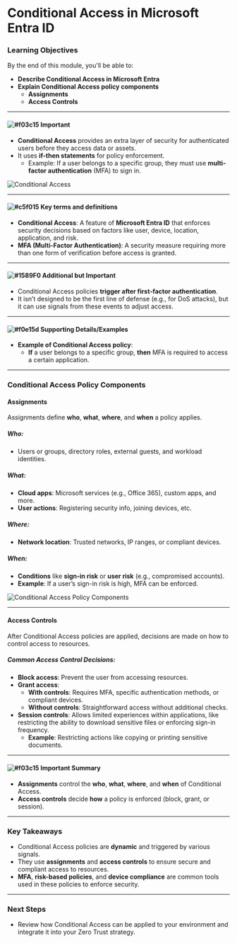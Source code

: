 
# Conditional Access in Microsoft Entra ID

### **Learning Objectives**
By the end of this module, you'll be able to:

- **Describe Conditional Access in Microsoft Entra**
- **Explain Conditional Access policy components**
  - **Assignments**
  - **Access Controls**

---

#### ![#f03c15](https://placehold.co/15x15/f03c15/f03c15.png) **Important**
- **Conditional Access** provides an extra layer of security for authenticated users before they access data or assets.
- It uses **if-then statements** for policy enforcement.
  - Example: If a user belongs to a specific group, they must use **multi-factor authentication** (MFA) to sign in.

![Conditional Access](https://learn.microsoft.com/en-us/training/wwl-sci/explore-access-management-capabilities/media/conditional-access.png)

---

#### ![#c5f015](https://placehold.co/15x15/c5f015/c5f015.png) **Key terms and definitions**

- **Conditional Access**: A feature of **Microsoft Entra ID** that enforces security decisions based on factors like user, device, location, application, and risk.
- **MFA (Multi-Factor Authentication)**: A security measure requiring more than one form of verification before access is granted.

---

#### ![#1589F0](https://placehold.co/15x15/1589F0/1589F0.png) **Additional but Important**
- Conditional Access policies **trigger after first-factor authentication**.
- It isn’t designed to be the first line of defense (e.g., for DoS attacks), but it can use signals from these events to adjust access.

---

#### ![#f0e15d](https://placehold.co/15x15/f0e15d/f0e15d.png) **Supporting Details/Examples**

- **Example of Conditional Access policy**:
  - **If** a user belongs to a specific group, **then** MFA is required to access a certain application.

---

### **Conditional Access Policy Components**

#### **Assignments**
Assignments define **who**, **what**, **where**, and **when** a policy applies.

##### **Who**:
- Users or groups, directory roles, external guests, and workload identities.
  
##### **What**:
- **Cloud apps**: Microsoft services (e.g., Office 365), custom apps, and more.
- **User actions**: Registering security info, joining devices, etc.

##### **Where**:
- **Network location**: Trusted networks, IP ranges, or compliant devices.

##### **When**:
- **Conditions** like **sign-in risk** or **user risk** (e.g., compromised accounts).
- **Example**: If a user’s sign-in risk is high, MFA can be enforced.

![Conditional Access Policy Components](https://learn.microsoft.com/en-us/training/wwl-sci/explore-access-management-capabilities/media/conditional-access-policy-components-v3.png)

---

#### **Access Controls**
After Conditional Access policies are applied, decisions are made on how to control access to resources.

##### **Common Access Control Decisions**:

- **Block access**: Prevent the user from accessing resources.
- **Grant access**:
  - **With controls**: Requires MFA, specific authentication methods, or compliant devices.
  - **Without controls**: Straightforward access without additional checks.
- **Session controls**: Allows limited experiences within applications, like restricting the ability to download sensitive files or enforcing sign-in frequency.
  - **Example**: Restricting actions like copying or printing sensitive documents.

---

#### ![#f03c15](https://placehold.co/15x15/f03c15/f03c15.png) **Important Summary**
- **Assignments** control the **who**, **what**, **where**, and **when** of Conditional Access.
- **Access controls** decide **how** a policy is enforced (block, grant, or session).

---

### **Key Takeaways**
- Conditional Access policies are **dynamic** and triggered by various signals.
- They use **assignments** and **access controls** to ensure secure and compliant access to resources.
- **MFA**, **risk-based policies**, and **device compliance** are common tools used in these policies to enforce security.

---

### **Next Steps**
- Review how Conditional Access can be applied to your environment and integrate it into your Zero Trust strategy.

